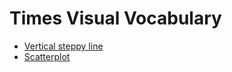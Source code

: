 # Times Visual Vocabulary

* [Vertical steppy line](https://github.com/basilesimon/times-visual-vocabulary/tree/master/vertical-steppy-line)
* [Scatterplot](https://github.com/basilesimon/times-visual-vocabulary/tree/master/scatterplot)
